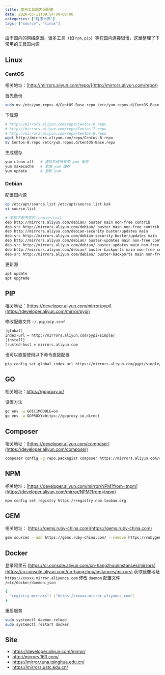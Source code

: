 ```yaml
---
title: 常用工具国内源配置
date: 2020-03-11T09:54:00+08:00
categories: ["程序世界"]
tags: ["source", "linux"]
---
```


由于国内的网络原因，很多工具（如 `npm`, `pip`）等在国内连接很慢，这里整理了下常用的工具国内源

## Linux

### CentOS

相关地址：[http://mirrors.aliyun.com/repo/](http://mirrors.aliyun.com/repo/)

首先备份

```bash
sudo mv /etc/yum.repos.d/CentOS-Base.repo /etc/yum.repos.d/CentOS-Base.repo.bak
```

下载源

```bash
# http://mirrors.aliyun.com/repo/Centos-6.repo
# http://mirrors.aliyun.com/repo/Centos-7.repo
# http://mirrors.aliyun.com/repo/Centos-8.repo
wget http://mirrors.aliyun.com/repo/Centos-8.repo
mv Centos-8.repo /etc/yum.repos.d/CentOS-Base.repo
```

生成缓存

```bash
yum clean all   # 清除系统所有的 yum 缓存
yum makecache   # 生成 yum 缓存
yum update      # 更新 yum
```

### Debian

配置国内源

```bash
cp /etc/apt/source.list /etc/apt/source.list.bak
vi source.list

# 复制下面内容到 source.list
deb http://mirrors.aliyun.com/debian/ buster main non-free contrib
deb-src http://mirrors.aliyun.com/debian/ buster main non-free contrib
deb http://mirrors.aliyun.com/debian-security buster/updates main
deb-src http://mirrors.aliyun.com/debian-security buster/updates main
deb http://mirrors.aliyun.com/debian/ buster-updates main non-free contrib
deb-src http://mirrors.aliyun.com/debian/ buster-updates main non-free contrib
deb http://mirrors.aliyun.com/debian/ buster-backports main non-free contrib
deb-src http://mirrors.aliyun.com/debian/ buster-backports main non-free contrib
```

更新源

```bash
apt update
apt upgrade
```

## PIP

相关地址：[https://developer.aliyun.com/mirror/pypi](https://developer.aliyun.com/mirror/pypi)

修改配置文件 `~/.pip/pip.conf`

```bash
[global]
index-url = http://mirrors.aliyun.com/pypi/simple/
[install]
trusted-host = mirrors.aliyun.com
```

也可以直接使用以下命令直接配置

```bash
pip config set global.index-url https://mirrors.aliyun.com/pypi/simple/
```

## GO

相关地址：<https://goproxy.io/>

设置方法

```bash
go env -w GO111MODULE=on
go env -w GOPROXY=https://goproxy.io,direct
```

## Composer

相关地址：[https://developer.aliyun.com/composer](https://developer.aliyun.com/composer)

```bash
composer config -g repo.packagist composer https://mirrors.aliyun.com/composer/
```

## NPM

相关地址：[https://developer.aliyun.com/mirror/NPM?from=tnpm](https://developer.aliyun.com/mirror/NPM?from=tnpm)

```bash
npm config set registry https://registry.npm.taobao.org
```

## GEM

相关地址： [https://gems.ruby-china.com](https://gems.ruby-china.com)

```bash
gem sources --add https://gems.ruby-china.com/ --remove https://rubygems.org/
```

## Docker

登录阿里云 [https://cr.console.aliyun.com/cn-hangzhou/instances/mirrors](https://cr.console.aliyun.com/cn-hangzhou/instances/mirrors) 获取镜像地址 `https://xxxxx.mirror.aliyuncs.com`
修改 `daemon` 配置文件 `/etc/docker/daemon.json`

```bash
{
  "registry-mirrors": ["https://xxxxx.mirror.aliyuncs.com"]
}
```

重启服务

```bash
sudo systemctl daemon-reload
sudo systemctl restart docker
```

## Site

* <https://developer.aliyun.com/mirror/>
* <http://mirrors.163.com/>
* <https://mirror.tuna.tsinghua.edu.cn/>
* <https://mirrors.ustc.edu.cn/>
  